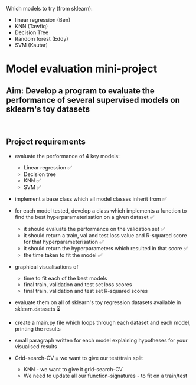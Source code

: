 Which models to try (from sklearn):
- linear regression (Ben)
- KNN (Tawfiq)
- Decision Tree
- Random forest (Eddy)
- SVM (Kautar)

# Model evaluation mini-project
## Aim: Develop a program to evaluate the performance of several supervised models on sklearn's toy datasets
​
## Project requirements
- evaluate the performance of 4 key models:
    - Linear regression ✅
    - Decision tree 
    - KNN  ✅
    - SVM ✅

- implement a base class which all model classes inherit from ✅


- for each model tested, develop a class which implements a function to find the best hyperparameterisation on a given dataset ✅
    - it should evaluate the performance on the validation set ✅
    - it should return a train, val and test loss value and R-squared score for that hyperparameterisation ✅
    - it should return the hyperparameters which resulted in that score ✅
    - the time taken to fit the model ✅


- graphical visualisations of
    - time to fit each of the best models
    - final train, validation and test set loss scores
    - final train, validation and test set R-squared scores

- evaluate them on all of sklearn's toy regression datasets available in sklearn.datasets ⏳

- create a main.py file which loops through each dataset and each model, printing the results

- small paragraph written for each model explaining hypotheses for your visualised results

- Grid-search-CV = we want to give our test/train split
	- KNN - we want to give it grid-search-CV
	- We need to update all our function-signatures - to fit on a train/test
